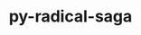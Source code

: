 ---
title: "py-radical-saga"
layout: cache
categories: [package, v0.21.2]
meta: {"versions": ["1.20.0"], "compilers": ["gcc@=11.4.0", "gcc@=9.4.0", "oneapi@=2023.2.0"], "oss": ["ubuntu20.04"], "platforms": ["linux"], "targets": ["neoverse_v1", "ppc64le", "x86_64_v3"], "stacks": ["e4s", "e4s-neoverse_v1", "e4s-oneapi", "e4s-power", "root"], "num_specs": 4, "num_specs_by_stack": {"e4s-neoverse_v1": 1, "root": 4, "e4s-power": 1, "e4s": 1, "e4s-oneapi": 1}}
spec_details: [{"hash": "hrinipqnyy4akvqanb6rma2caewvrnkn", "compiler": "gcc@=11.4.0", "versions": ["1.20.0"], "os": "ubuntu20.04", "platform": "linux", "target": "neoverse_v1", "variants": ["build_system=python_pip"], "stacks": ["e4s-neoverse_v1", "root"], "size": "-", "tarball": "https://binaries.spack.io/releases/v0.21.2/build_cache/linux-ubuntu20.04-neoverse_v1/gcc-11.4.0/py-radical-saga-1.20.0/linux-ubuntu20.04-neoverse_v1-gcc-11.4.0-py-radical-saga-1.20.0-hrinipqnyy4akvqanb6rma2caewvrnkn.spack"}, {"hash": "6br2l2z6j5nvdice4h5fsoaguwc5adw2", "compiler": "gcc@=9.4.0", "versions": ["1.20.0"], "os": "ubuntu20.04", "platform": "linux", "target": "ppc64le", "variants": ["build_system=python_pip"], "stacks": ["e4s-power", "root"], "size": "-", "tarball": "https://binaries.spack.io/releases/v0.21.2/build_cache/linux-ubuntu20.04-ppc64le/gcc-9.4.0/py-radical-saga-1.20.0/linux-ubuntu20.04-ppc64le-gcc-9.4.0-py-radical-saga-1.20.0-6br2l2z6j5nvdice4h5fsoaguwc5adw2.spack"}, {"hash": "p4jaaodwtyfapjlsrlko2k66m5nnyqrd", "compiler": "gcc@=11.4.0", "versions": ["1.20.0"], "os": "ubuntu20.04", "platform": "linux", "target": "x86_64_v3", "variants": ["build_system=python_pip"], "stacks": ["root", "e4s"], "size": "-", "tarball": "https://binaries.spack.io/releases/v0.21.2/build_cache/linux-ubuntu20.04-x86_64_v3/gcc-11.4.0/py-radical-saga-1.20.0/linux-ubuntu20.04-x86_64_v3-gcc-11.4.0-py-radical-saga-1.20.0-p4jaaodwtyfapjlsrlko2k66m5nnyqrd.spack"}, {"hash": "x332ogcsfebiwtotqnjiqfbhm62paoon", "compiler": "oneapi@=2023.2.0", "versions": ["1.20.0"], "os": "ubuntu20.04", "platform": "linux", "target": "x86_64_v3", "variants": ["build_system=python_pip"], "stacks": ["e4s-oneapi", "root"], "size": "-", "tarball": "https://binaries.spack.io/releases/v0.21.2/build_cache/linux-ubuntu20.04-x86_64_v3/oneapi-2023.2.0/py-radical-saga-1.20.0/linux-ubuntu20.04-x86_64_v3-oneapi-2023.2.0-py-radical-saga-1.20.0-x332ogcsfebiwtotqnjiqfbhm62paoon.spack"}]
---